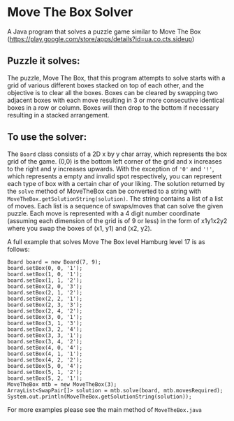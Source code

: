 # Move The Box Solver

A Java program that solves a puzzle game similar to Move The Box (https://play.google.com/store/apps/details?id=ua.co.cts.sideup)

## Puzzle it solves:
The puzzle, Move The Box, that this program attempts to solve starts with a grid of various different boxes stacked on top of each other, and the objective is to clear all the boxes. Boxes can be cleared by swapping two adjacent boxes with each move resulting in 3 or more consecutive identical boxes in a row or column. Boxes will then drop to the bottom if necessary resulting in a stacked arrangement.

## To use the solver:
The `Board` class consists of a 2D x by y char array, which represents the box grid of the game. (0,0) is the bottom left corner of the grid and x increases to the right and y increases upwards. 
With the exception of `'0'` and `'!'`, which represents a empty and invalid spot respectively, you can represent each type of box with a certain char of your liking.
The solution returned by the `solve` method of MoveTheBox can be converted to a string with `MoveTheBox.getSolutionString(solution)`. The string contains a list of a list of moves. Each list is a sequence of swaps/moves that can solve the given puzzle. Each move is represented with a 4 digit number coordinate (assuming each dimension of the grid is of 9 or less) in the form of x1y1x2y2 where you swap the boxes of (x1, y1) and (x2, y2).

A full example that solves Move The Box level Hamburg level 17 is as follows:
```
Board board = new Board(7, 9);
board.setBox(0, 0, '1');
board.setBox(1, 0, '1');
board.setBox(1, 1, '2');
board.setBox(2, 0, '3');
board.setBox(2, 1, '2');
board.setBox(2, 2, '1');
board.setBox(2, 3, '3');
board.setBox(2, 4, '2');
board.setBox(3, 0, '1');
board.setBox(3, 1, '3');
board.setBox(3, 2, '4');
board.setBox(3, 3, '1');
board.setBox(3, 4, '2');
board.setBox(4, 0, '4');
board.setBox(4, 1, '1');
board.setBox(4, 2, '2');
board.setBox(5, 0, '4');
board.setBox(5, 1, '2');
board.setBox(5, 2, '1');
MoveTheBox mtb = new MoveTheBox(3);
ArrayList<SwapPair[]> solution = mtb.solve(board, mtb.movesRequired);
System.out.println(MoveTheBox.getSolutionString(solution));
```

For more examples please see the main method of `MoveTheBox.java`